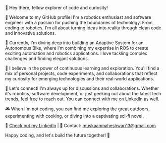 👋 Hey there, fellow explorer of code and curiosity!

🚀 Welcome to my GitHub profile! I'm a robotics enthusiast and software engineer with a passion for pushing the boundaries of technology. From coding to robotics, I'm all about turning ideas into reality through clean code and innovative solutions.

🔭 Currently, I'm diving deep into building an Adaptive System for an Autonomous Bike, where I'm combining my expertise in ROS to create exciting automation and robotics applications. I love tackling complex challenges and finding elegant solutions.

🌱 I believe in the power of continuous learning and exploration. You'll find a mix of personal projects, code experiments, and collaborations that reflect my curiosity for emerging technologies and their real-world applications.

💬 Let's connect! I'm always up for discussions and collaborations. Whether it's robotics, software development, or just geeking out about the latest tech trends, feel free to reach out. You can connect with me on [LinkedIn](https://www.linkedin.com/in/muskaan-maheshwari-0103/) as well.

🎮 When I'm not coding, you can find me exploring the great outdoors, experimenting with cooking, or diving into a captivating sci-fi novel.

🔗 [Check out my LinkedIn](https://www.linkedin.com/in/muskaan-maheshwari-0103/) | 📧 Contact: muskaanmaheshwari13@gmail.com

Happy coding, and let's build the future together! 🌟

<!--
**MuskaanMaheshwari/MuskaanMaheshwari** is a ✨ _special_ ✨ repository because its `README.md` (this file) appears on your GitHub profile.

Here are some ideas to get you started:

- 🔭 I’m currently working on ...
- 🌱 I’m currently learning ...
- 👯 I’m looking to collaborate on ...
- 🤔 I’m looking for help with ...
- 💬 Ask me about ...
- 📫 How to reach me: ...
- 😄 Pronouns: ...
- ⚡ Fun fact: ...
-->
